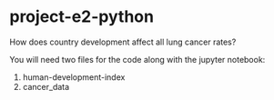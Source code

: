 # project-e2-python
How does country development affect all lung cancer rates?

You will need two files for the code along with the jupyter notebook:
1. human-development-index
2. cancer_data
